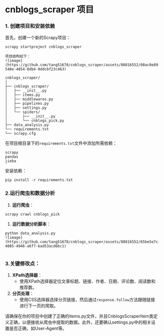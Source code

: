 # cnblogs_scraper 项目

### 1. 创建项目和安装依赖

首先，创建一个新的Scrapy项目：

```
scrapy startproject cnblogs_scraper

项目结构如下：
![image](https://github.com/tang51678/cnblogs_scraper/assets/80816552/08ac0e89-548e-4854-8db4-0ddcbf23c463)

cnblogs_scraper/
│
├── cnblogs_scraper/
│   ├── __init__.py
│   ├── items.py
│   ├── middlewares.py
│   ├── pipelines.py
│   ├── settings.py
│   └── spiders/
│       ├── __init__.py
│       └── cnblogs_pick.py
├── data_analysis.py
└── requirements.txt
└── scrapy.cfg

```

在项目根目录下的`requirements.txt`文件中添加所需依赖：

```
scrapy
pandas
jieba
```

安装依赖：

```
pip install -r requirements.txt
```



### 2.运行爬虫和数据分析

1. **运行爬虫**：

```
scrapy crawl cnblogs_pick
```

1. **运行数据分析脚本**：

```
python data_analysis.py
![image](https://github.com/tang51678/cnblogs_scraper/assets/80816552/65be5e7c-4085-4946-a6f7-bad53acd6bc1)


```

### 3.关键修改点：

1. **XPath选择器**：
   - 使用XPath选择器定位文章标题、链接、作者、日期、评论数、阅读数和推荐数。
2. **分页处理**：
   - 使用CSS选择器选择分页链接，然后通过`response.follow`方法跟随链接进行下一页的爬取。

请确保在你的项目中创建了正确的items.py文件，并且CnblogsScraperItem类定义正确，以便接收从爬虫中提取的数据。此外，还要确认settings.py中的相关设置是否正确，如User-Agent等。

